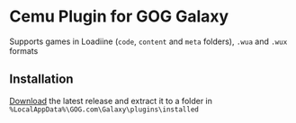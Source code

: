 # Cemu Plugin for GOG Galaxy

Supports games in Loadiine (`code`, `content` and `meta` folders), `.wua` and `.wux` formats

## Installation

[Download](https://github.com/hyoretsu/galaxy-integration-cemu/releases/latest/download/galaxy-integration-cemu.zip) the latest release and extract it to a folder in `%LocalAppData%\GOG.com\Galaxy\plugins\installed`

